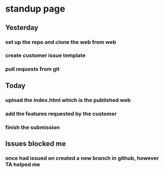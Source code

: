 # standup page
## Yesterday
### set up the repo and clone the web from web
### create customer issue template
### pull requests from git
## Today
### upload the index.html which is the published web
### add the features requested by the customer
### finish the submission
## Issues blocked me
### once had issued on created a new branch in github, however TA helped me
